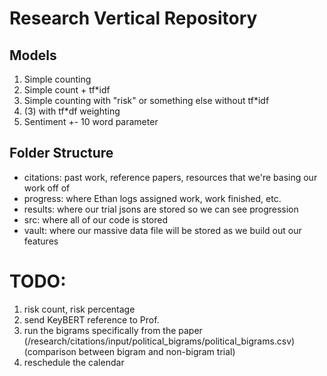 # Research Vertical Repository

## Models
1. Simple counting
2. Simple count + tf*idf
3. Simple counting with "risk" or something else without tf*idf
4. (3) with tf*df weighting
5. Sentiment +- 10 word parameter


## Folder Structure
- citations: past work, reference papers, resources that we're basing our work off of
- progress: where Ethan logs assigned work, work finished, etc.
- results: where our trial jsons are stored so we can see progression
- src: where all of our code is stored
- vault: where our massive data file will be stored as we build out our features

# TODO:
1. risk count, risk percentage
2. send KeyBERT reference to Prof.
3. run the bigrams specifically from the paper (/research/citations/input/political_bigrams/political_bigrams.csv) (comparison between bigram and non-bigram trial)
4. reschedule the calendar

